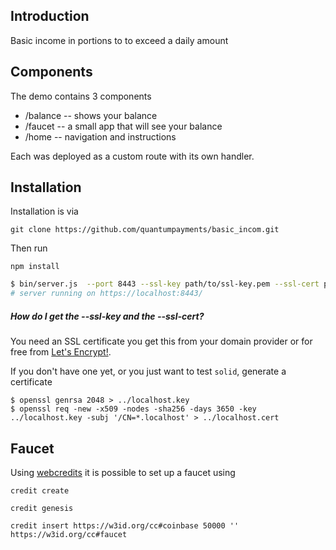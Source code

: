 ## Introduction

Basic income in portions to to exceed a daily amount

## Components

The demo contains 3 components

* /balance -- shows your balance
* /faucet -- a small app that will see your balance
* /home -- navigation and instructions

Each was deployed as a custom route with its own handler.  

## Installation

Installation is via

    git clone https://github.com/quantumpayments/basic_incom.git

Then run

    npm install


```bash
$ bin/server.js  --port 8443 --ssl-key path/to/ssl-key.pem --ssl-cert path/to/ssl-cert.pem
# server running on https://localhost:8443/
```

##### How do I get the --ssl-key and the --ssl-cert?
You need an SSL certificate you get this from your domain provider or for free from [Let's Encrypt!](https://letsencrypt.org/getting-started/).

If you don't have one yet, or you just want to test `solid`, generate a certificate
```
$ openssl genrsa 2048 > ../localhost.key
$ openssl req -new -x509 -nodes -sha256 -days 3650 -key ../localhost.key -subj '/CN=*.localhost' > ../localhost.cert
```

## Faucet

Using [webcredits](https://webcredits.org/) it is possible to set up a faucet using

    credit create

    credit genesis

    credit insert https://w3id.org/cc#coinbase 50000 '' https://w3id.org/cc#faucet
